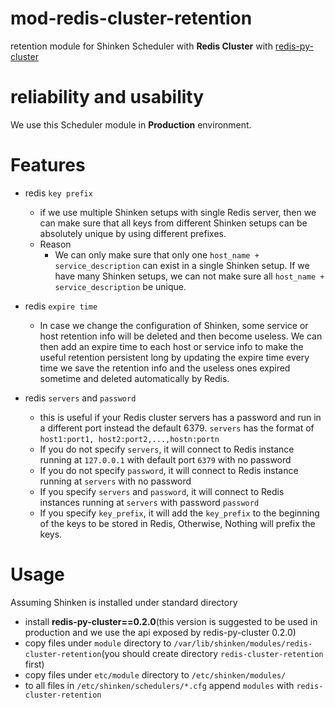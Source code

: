 # mod-redis-cluster-retention
retention module for Shinken Scheduler with **Redis Cluster** with 
[redis-py-cluster](https://github.com/Grokzen/redis-py-cluster)

# reliability and usability
We use this Scheduler module in **Production** environment.

# Features
* redis `key prefix`
  * if we use multiple Shinken setups with single Redis server, then we can 
  make sure that all keys from different Shinken setups can be absolutely 
  unique by using different prefixes.
  * Reason 
    * We can only make sure that only one `host_name + service_description` 
    can exist in a single Shinken setup. If we have many Shinken setups, we can 
    not make sure all `host_name + service_description` be unique.
  
* redis `expire time`
  * In case we change the configuration of Shinken, some service
  or host retention info will be deleted and then become useless. We can
  then add an expire time to each host or service info to make the useful
  retention persistent long by updating the expire time every time we save
  the retention info and the useless ones expired sometime and deleted
  automatically by Redis.
  
* redis `servers` and `password`
  * this is useful if your Redis cluster servers has a password and run in a 
  different port instead the default 6379. `servers` has the format of 
  `host1:port1, host2:port2,...,hostn:portn` 
  * If you do not specify `servers`, it will connect to Redis instance 
  running at `127.0.0.1` with default port `6379` with no password
  * If you do not specify `password`, it will connect to Redis 
  instance running at `servers` with  no password
  * If you specify `servers` and `password`, it will connect to Redis 
  instances running at `servers` with password `password`
  * If you specify `key_prefix`, it will add the `key_prefix` to the 
  beginning of the keys to be stored in Redis, Otherwise, Nothing will 
  prefix the keys.

# Usage 
Assuming Shinken is installed under standard directory
* install **redis-py-cluster==0.2.0**(this version is suggested to be used 
in production and we use the api exposed by redis-py-cluster 0.2.0)
* copy files under `module` directory to 
`/var/lib/shinken/modules/redis-cluster-retention`(you should create 
directory `redis-cluster-retention` first)
* copy files under `etc/module` directory to `/etc/shinken/modules/`
* to all files in `/etc/shinken/schedulers/*.cfg` append `modules` with 
`redis-cluster-retention`
